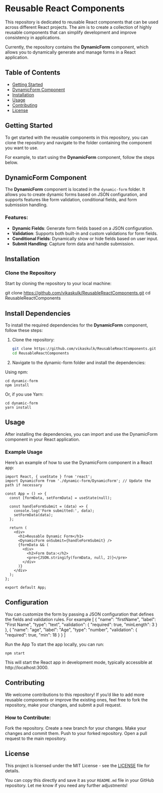 # Reusable React Components

This repository is dedicated to reusable React components that can be used across different React projects. The aim is to create a collection of highly reusable components that can simplify development and improve consistency in applications.

Currently, the repository contains the **DynamicForm** component, which allows you to dynamically generate and manage forms in a React application.

## Table of Contents

- [Getting Started](#getting-started)
- [DynamicForm Component](#dynamicform-component)
- [Installation](#installation)
- [Usage](#usage)
- [Contributing](#contributing)
- [License](#license)

## Getting Started

To get started with the reusable components in this repository, you can clone the repository and navigate to the folder containing the component you want to use.

For example, to start using the **DynamicForm** component, follow the steps below.

## DynamicForm Component

The **DynamicForm** component is located in the `dynamic-form` folder. It allows you to create dynamic forms based on JSON configuration, and supports features like form validation, conditional fields, and form submission handling.

### Features:

- **Dynamic Fields**: Generate form fields based on a JSON configuration.
- **Validation**: Supports both built-in and custom validations for form fields.
- **Conditional Fields**: Dynamically show or hide fields based on user input.
- **Submit Handling**: Capture form data and handle submission.

## Installation

### Clone the Repository

Start by cloning the repository to your local machine:

git clone https://github.com/vikaskulk/ReusableReactComponents.git
cd ReusableReactComponents

## Install Dependencies

To install the required dependencies for the **DynamicForm** component, follow these steps:

1. Clone the repository:

   ```bash
   git clone https://github.com/vikaskulk/ReusableReactComponents.git
   cd ReusableReactComponents
   ```
2. Navigate to the dynamic-form folder and install the dependencies:

Using npm:
```
cd dynamic-form
npm install
```
Or, if you use Yarn:
```
cd dynamic-form
yarn install
```
## Usage
After installing the dependencies, you can import and use the DynamicForm component in your React application.

### Example Usage
Here’s an example of how to use the DynamicForm component in a React app:
```
import React, { useState } from 'react';
import DynamicForm from './dynamic-form/DynamicForm'; // Update the path if necessary

const App = () => {
  const [formData, setFormData] = useState(null);

  const handleFormSubmit = (data) => {
    console.log('Form submitted:', data);
    setFormData(data);
  };

  return (
    <div>
      <h1>Reusable Dynamic Form</h1>
      <DynamicForm onSubmit={handleFormSubmit} />
      {formData && (
        <div>
          <h2>Form Data:</h2>
          <pre>{JSON.stringify(formData, null, 2)}</pre>
        </div>
      )}
    </div>
  );
};

export default App;
```
## Configuration
You can customize the form by passing a JSON configuration that defines the fields and validation rules. For example
[
  {
    "name": "firstName",
    "label": "First Name",
    "type": "text",
    "validation": {
      "required": true,
      "minLength": 3
    }
  },
  {
    "name": "age",
    "label": "Age",
    "type": "number",
    "validation": {
      "required": true,
      "min": 18
    }
  }
]

Run the App
To start the app locally, you can run:
```
npm start
```
This will start the React app in development mode, typically accessible at http://localhost:3000.


## Contributing
We welcome contributions to this repository! If you’d like to add more reusable components or improve the existing ones, feel free to fork the repository, make your changes, and submit a pull request.

### How to Contribute:
Fork the repository.
Create a new branch for your changes.
Make your changes and commit them.
Push to your forked repository.
Open a pull request to the main repository.

## License
This project is licensed under the MIT License - see the [LICENSE](LICENSE) file for details.

You can copy this directly and save it as your `README.md` file in your GitHub repository. Let me know if you need any further adjustments!
